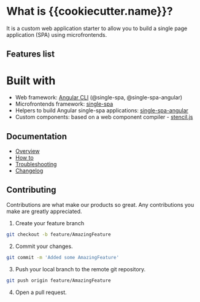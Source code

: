 # What is {{cookiecutter.name}}?

It is a custom web application starter to allow you to build a single page application (SPA) using microfrontends.

## Features list

# Built with
- Web framework: [Angular CLI](https://github.com/angular/angular-cli) (@single-spa, @single-spa-angular)
- Microfrontends framework: [single-spa](https://github.com/single-spa/single-spa)
- Helpers to build Angular single-spa applications: [single-spa-angular](https://github.com/single-spa/single-spa-angular)
- Custom components: based on a web component compiler - [stencil.js](https://stenciljs.com)



## Documentation

- [Overview]({{cookiecutter.repoUrl}}/blob/develop/templates/angular-template/%7B%7Bcookiecutter.name%7D%7D/docs/index.md)
- [How to]({{cookiecutter.repoUrl}}/blob/develop/templates/angular-template/%7B%7Bcookiecutter.name%7D%7D/docs/howto.md)
- [Troubleshooting]({{cookiecutter.repoUrl}}/blob/develop/templates/angular-template/%7B%7Bcookiecutter.name%7D%7D/docs/troubleshooting.md)
- [Changelog]({{cookiecutter.repoUrl}}/blob/develop/templates/angular-template/%7B%7Bcookiecutter.name%7D%7D/docs/changelog.md)

## Contributing
Contributions are what make our products so great. Any contributions you make are greatly appreciated.
1. Create your feature branch 
```bash
git checkout -b feature/AmazingFeature
```
2. Commit your changes. 
```bash
git commit -m 'Added some AmazingFeature'
```
3. Push your local branch to the remote git repository. 
```bash
git push origin feature/AmazingFeature
```
4. Open a pull request.

